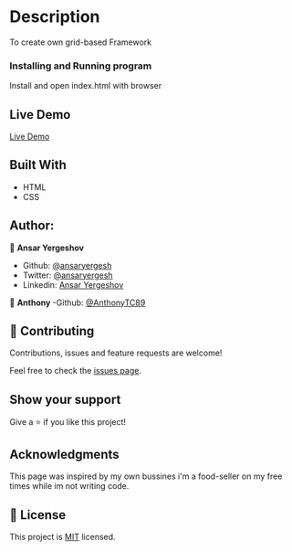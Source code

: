 # Description
To create own grid-based Framework

### Installing and Running program
Install and open index.html with browser

## Live Demo

[Live Demo](https://rawcdn.githack.com/ansaryergesh/own-framework/77c11999c9eb49229552c94a3066e9312d8a2251/index.html)

## Built With

* HTML
* CSS

## Author:

👤 **Ansar Yergeshov**

- Github: [@ansaryergesh](https://github.com/ansaryergesh)
- Twitter: [@ansaryergesh](https://twitter.com/ansaryergesh)
- Linkedin: [Ansar Yergeshov](https://www.linkedin.com/in/ansaryergesh/)

👤 **Anthony**
-Github: [@AnthonyTC89](https://github.com/AnthonyTC89)

## 🤝 Contributing

Contributions, issues and feature requests are welcome!

Feel free to check the [issues page](issues/).

## Show your support

Give a ⭐️ if you like this project!

## Acknowledgments

This page was inspired by my own bussines i'm a food-seller on my free times while im not writing code.

## 📝 License

This project is [MIT](lic.url) licensed.

 
